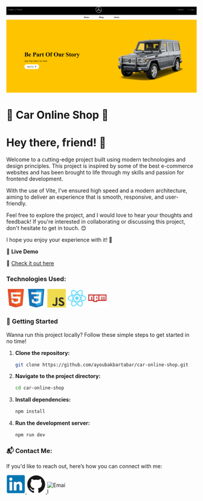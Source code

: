 ![thumbnail](./public/image/screenShotForREADME.png)

# 🚗 Car Online Shop 🛒

# Hey there, friend! 👋

Welcome to a cutting-edge project built using modern technologies and design principles. This project is inspired by some of the best e-commerce websites and has been brought to life through my skills and passion for frontend development.

With the use of Vite, I’ve ensured high speed and a modern architecture, aiming to deliver an experience that is smooth, responsive, and user-friendly.

Feel free to explore the project, and I would love to hear your thoughts and feedback! If you're interested in collaborating or discussing this project, don't hesitate to get in touch. 😊

I hope you enjoy your experience with it! 🚀


🌟 **Live Demo**

🔗 [Check it out here](https://car-yard.netlify.app/)


### **Technologies Used:**
<p align="left">
  <img src="https://raw.githubusercontent.com/devicons/devicon/master/icons/html5/html5-original.svg" alt="HTML5" width="50" height="50" style="display: inline-block;"/>
  <img src="https://raw.githubusercontent.com/devicons/devicon/master/icons/css3/css3-original.svg" alt="CSS3" width="50" height="50" style="display: inline-block;"/>
  <img src="https://raw.githubusercontent.com/devicons/devicon/master/icons/javascript/javascript-original.svg" alt="JavaScript" width="50" height="50" style="display: inline-block;"/>
  <img src="https://raw.githubusercontent.com/devicons/devicon/master/icons/react/react-original.svg" alt="React" width="50" height="50" style="display: inline-block;"/>
  <img src="https://raw.githubusercontent.com/devicons/devicon/master/icons/npm/npm-original-wordmark.svg" alt="NPM" width="50" height="50" style="display: inline-block;"/>
</p>

### 🚀 **Getting Started**

Wanna run this project locally? Follow these simple steps to get started in no time!

1. **Clone the repository:**  
   ```sh
   git clone https://github.com/ayoubakbartabar/car-online-shop.git
   ```
2. **Navigate to the project directory:**  
   ```sh
   cd car-online-shop
   ```
3. **Install dependencies:**  
   ```sh
   npm install
   ```
4. **Run the development server:**  
   ```sh
   npm run dev
   ```


### 📬 **Contact Me:**

If you'd like to reach out, here’s how you can connect with me:
<p align="left">
  <a href="https://www.linkedin.com/in/ayoub-akbartabar-bb78b2212/" target="_blank">
    <img src="https://raw.githubusercontent.com/devicons/devicon/master/icons/linkedin/linkedin-original.svg" alt="LinkedIn" width="50" height="50" style="display: inline-block;"/>
  </a>
  <a href="https://github.com/ayoubakbartabar" target="_blank">
    <img src="https://raw.githubusercontent.com/devicons/devicon/master/icons/github/github-original.svg" alt="GitHub" width="50" height="50" style="display: inline-block;"/>
  </a>
  <a href="mailto:ayoubakbartabar1887@gmail.com" target="_blank">
    <img src="https://img.icons8.com/ios-filled/50/000000/gmail-new.png" alt="Email" width="50" height="50" style="display: inline-block;"/>
  </a>
</p>

